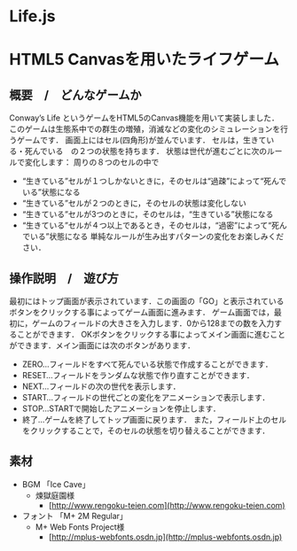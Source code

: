 # Life.js 
# HTML5 Canvasを用いたライフゲーム
## 概要　/　どんなゲームか
Conway’s Life というゲームをHTML5のCanvas機能を用いて実装しました．
このゲームは生態系中での群生の増殖，消滅などの変化のシミュレーションを行うゲームです．
画面上にはセル(四角形)が並んでいます．
セルは，生きている・死んでいる　の２つの状態を持ちます．
状態は世代が進むごとに次のルールで変化します：
周りの８つのセルの中で
- “生きている”セルが１つしかないときに，そのセルは“過疎”によって“死んでいる”状態になる
- “生きている”セルが２つのときに，そのセルの状態は変化しない
- “生きている”セルが3つのときに，そのセルは，“生きている”状態になる
- “生きている”セルが４つ以上であるとき，そのセルは，“過密”によって“死んでいる”状態になる
単純なルールが生み出すパターンの変化をお楽しみください．

## 操作説明　/　遊び方
最初にはトップ画面が表示されています．この画面の「GO」と表示されているボタンをクリックする事によってゲーム画面に進みます．
ゲーム画面では，最初に，ゲームのフィールドの大きさを入力します．0から128までの数を入力することができます．
OKボタンをクリックする事によってメイン画面に進むことができます．メイン画面には次のボタンがあります．
- ZERO…フィールドをすべて死んでいる状態で作成することができます．
- RESET…フィールドをランダムな状態で作り直すことができます．
- NEXT…フィールドの次の世代を表示します．
- START…フィールドの世代ごとの変化をアニメーションで表示します．
- STOP…STARTで開始したアニメーションを停止します．
- 終了…ゲームを終了してトップ画面に戻ります．
また，フィールド上のセルをクリックすることで，そのセルの状態を切り替えることができます．

## 素材
- BGM 「Ice Cave」
  - 煉獄庭園様
    - [http://www.rengoku-teien.com](http://www.rengoku-teien.com)
- フォント 「M+ 2M Regular」 
  - M+ Web Fonts Project様
    - [http://mplus-webfonts.osdn.jp](http://mplus-webfonts.osdn.jp)
